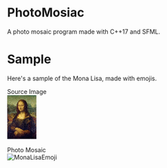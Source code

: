 # PhotoMosiac
A photo mosaic program made with C++17 and SFML.

# Sample
Here's a sample of the Mona Lisa, made with emojis.

Source Image  
![MonaLisa](MonaLisa.png)

Photo Mosaic  
![MonaLisaEmoji](MonaLisaEmoji.png)
